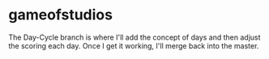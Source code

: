 gameofstudios
=============


The Day-Cycle branch is where I'll add the concept of days and then adjust the scoring each day. Once I get it working, I'll merge back into the master.
